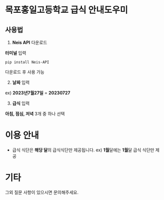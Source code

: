 # 목포홍일고등학교 급식 안내도우미
## 사용법
1. **Neis API** 다운로드

**터미널** 입력

```pip install Neis-API```

다운로드 후 사용 가능

2. **날짜** 입력

ex) **2023년7월27일** = **20230727**

3. **급식** 입력

**아침, 점심, 저녁** 3개 중 하나 선택

# 이용 안내
- 급식 식단은 **해당 달**의 급식식단만 제공됩니다. ex) **1월**달에는 **1월**달 급식 식단만 제공

# 기타
그외 질문 사항이 있으시면 문의해주세요.
